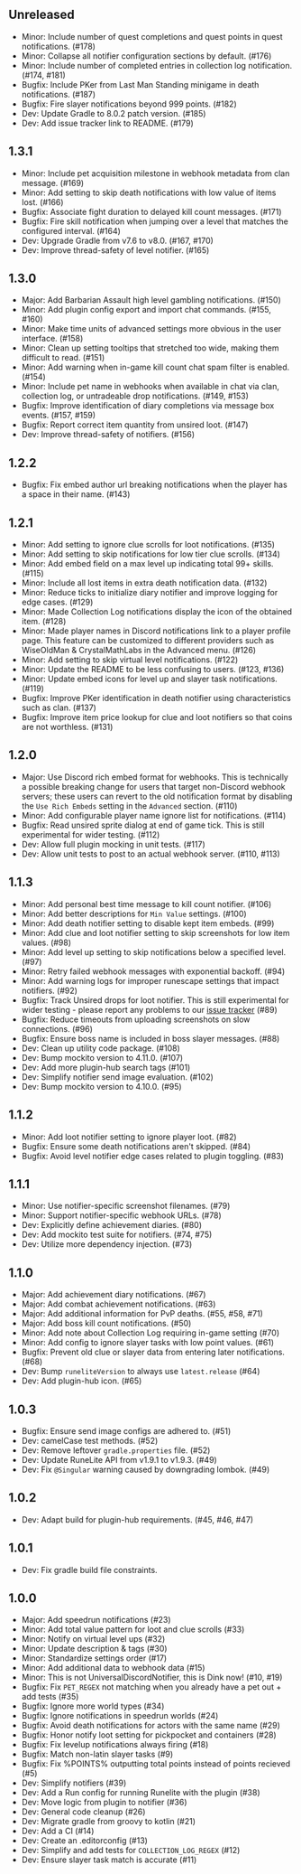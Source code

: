 ## Unreleased

- Minor: Include number of quest completions and quest points in quest notifications. (#178)
- Minor: Collapse all notifier configuration sections by default. (#176)
- Minor: Include number of completed entries in collection log notification. (#174, #181)
- Bugfix: Include PKer from Last Man Standing minigame in death notifications. (#187)
- Bugfix: Fire slayer notifications beyond 999 points. (#182)
- Dev: Update Gradle to 8.0.2 patch version. (#185)
- Dev: Add issue tracker link to README. (#179)

## 1.3.1

- Minor: Include pet acquisition milestone in webhook metadata from clan message. (#169)
- Minor: Add setting to skip death notifications with low value of items lost. (#166)
- Bugfix: Associate fight duration to delayed kill count messages. (#171)
- Bugfix: Fire skill notification when jumping over a level that matches the configured interval. (#164)
- Dev: Upgrade Gradle from v7.6 to v8.0. (#167, #170)
- Dev: Improve thread-safety of level notifier. (#165)

## 1.3.0

- Major: Add Barbarian Assault high level gambling notifications. (#150)
- Minor: Add plugin config export and import chat commands. (#155, #160)
- Minor: Make time units of advanced settings more obvious in the user interface. (#158)
- Minor: Clean up setting tooltips that stretched too wide, making them difficult to read. (#151)
- Minor: Add warning when in-game kill count chat spam filter is enabled. (#154)
- Minor: Include pet name in webhooks when available in chat via clan, collection log, or untradeable drop notifications. (#149, #153)
- Bugfix: Improve identification of diary completions via message box events. (#157, #159)
- Bugfix: Report correct item quantity from unsired loot. (#147)
- Dev: Improve thread-safety of notifiers. (#156)

## 1.2.2

- Bugfix: Fix embed author url breaking notifications when the player has a space in their name. (#143)

## 1.2.1

- Minor: Add setting to ignore clue scrolls for loot notifications. (#135)
- Minor: Add setting to skip notifications for low tier clue scrolls. (#134)
- Minor: Add embed field on a max level up indicating total 99+ skills. (#115)
- Minor: Include all lost items in extra death notification data. (#132)
- Minor: Reduce ticks to initialize diary notifier and improve logging for edge cases. (#129)
- Minor: Made Collection Log notifications display the icon of the obtained item. (#128)
- Minor: Made player names in Discord notifications link to a player profile page. This feature can be customized to different providers such as WiseOldMan & CrystalMathLabs in the Advanced menu. (#126)
- Minor: Add setting to skip virtual level notifications. (#122)
- Minor: Update the README to be less confusing to users. (#123, #136)
- Minor: Update embed icons for level up and slayer task notifications. (#119)
- Bugfix: Improve PKer identification in death notifier using characteristics such as clan. (#137)
- Bugfix: Improve item price lookup for clue and loot notifiers so that coins are not worthless. (#131)

## 1.2.0

- Major: Use Discord rich embed format for webhooks. This is technically a possible breaking change for users that target non-Discord webhook servers; these users can revert to the old notification format by disabling the `Use Rich Embeds` setting in the `Advanced` section. (#110)
- Minor: Add configurable player name ignore list for notifications. (#114)
- Bugfix: Read unsired sprite dialog at end of game tick. This is still experimental for wider testing. (#112)
- Dev: Allow full plugin mocking in unit tests. (#117)
- Dev: Allow unit tests to post to an actual webhook server. (#110, #113)

## 1.1.3

- Minor: Add personal best time message to kill count notifier. (#106)
- Minor: Add better descriptions for `Min Value` settings. (#100)
- Minor: Add death notifier setting to disable kept item embeds. (#99)
- Minor: Add clue and loot notifier setting to skip screenshots for low item values. (#98)
- Minor: Add level up setting to skip notifications below a specified level. (#97)
- Minor: Retry failed webhook messages with exponential backoff. (#94)
- Minor: Add warning logs for improper runescape settings that impact notifiers. (#92)
- Bugfix: Track Unsired drops for loot notifier. This is still experimental for wider testing - please report any problems to our [issue tracker](https://github.com/pajlads/DinkPlugin/issues) (#89)
- Bugfix: Reduce timeouts from uploading screenshots on slow connections. (#96)
- Bugfix: Ensure boss name is included in boss slayer messages. (#88)
- Dev: Clean up utility code package. (#108)
- Dev: Bump mockito version to 4.11.0. (#107)
- Dev: Add more plugin-hub search tags (#101)
- Dev: Simplify notifier send image evaluation. (#102)
- Dev: Bump mockito version to 4.10.0. (#95)

## 1.1.2

- Minor: Add loot notifier setting to ignore player loot. (#82)
- Bugfix: Ensure some death notifications aren't skipped. (#84)
- Bugfix: Avoid level notifier edge cases related to plugin toggling. (#83)

## 1.1.1

- Minor: Use notifier-specific screenshot filenames. (#79)
- Minor: Support notifier-specific webhook URLs. (#78)
- Dev: Explicitly define achievement diaries. (#80)
- Dev: Add mockito test suite for notifiers. (#74, #75)
- Dev: Utilize more dependency injection. (#73)

## 1.1.0

- Major: Add achievement diary notifications. (#67)
- Major: Add combat achievement notifications. (#63)
- Major: Add additional information for PvP deaths. (#55, #58, #71)
- Major: Add boss kill count notifications. (#50)
- Minor: Add note about Collection Log requiring in-game setting (#70)
- Minor: Add config to ignore slayer tasks with low point values. (#61)
- Bugfix: Prevent old clue or slayer data from entering later notifications. (#68)
- Dev: Bump `runeliteVersion` to always use `latest.release` (#64)
- Dev: Add plugin-hub icon. (#65)

## 1.0.3

- Bugfix: Ensure send image configs are adhered to. (#51)
- Dev: camelCase test methods. (#52)
- Dev: Remove leftover `gradle.properties` file. (#52)
- Dev: Update RuneLite API from v1.9.1 to v1.9.3. (#49)
- Dev: Fix `@Singular` warning caused by downgrading lombok. (#49)

## 1.0.2

- Dev: Adapt build for plugin-hub requirements. (#45, #46, #47)

## 1.0.1

- Dev: Fix gradle build file constraints.

## 1.0.0

- Major: Add speedrun notifications (#23)
- Minor: Add total value pattern for loot and clue scrolls (#33)
- Minor: Notify on virtual level ups (#32)
- Minor: Update description & tags (#30)
- Minor: Standardize settings order (#17)
- Minor: Add additional data to webhook data (#15)
- Minor: This is not UniversalDiscordNotifier, this is Dink now! (#10, #19)
- Bugfix: Fix `PET_REGEX` not matching when you already have a pet out + add tests (#35)
- Bugfix: Ignore more world types (#34)
- Bugfix: Ignore notifications in speedrun worlds (#24)
- Bugfix: Avoid death notifications for actors with the same name (#29)
- Bugfix: Honor notify loot setting for pickpocket and containers (#28)
- Bugfix: Fix levelup notifications always firing (#18)
- Bugfix: Match non-latin slayer tasks (#9)
- Bugfix: Fix %POINTS% outputting total points instead of points recieved (#5)
- Dev: Simplify notifiers (#39)
- Dev: Add a Run config for running Runelite with the plugin (#38)
- Dev: Move logic from plugin to notifier (#36)
- Dev: General code cleanup (#26)
- Dev: Migrate gradle from groovy to kotlin (#21)
- Dev: Add a CI (#14)
- Dev: Create an .editorconfig (#13)
- Dev: Simplify and add tests for `COLLECTION_LOG_REGEX` (#12)
- Dev: Ensure slayer task match is accurate (#11)
